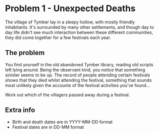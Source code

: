 # Problem 1 - Unexpected Deaths

The village of Tymber lay in a sleepy hollow, with mostly friendly inhabitants. It's surrounded by many other settlements, and though day to day life didn't see much interaction between these different communities, they did come together for a few festivals each year.

## The problem

You find yourself in the old abandoned Tymber library, reading old scripts left lying around. Being the observant kind, you notice that something sinister seems to be up. The record of people attending certain festivals shows that they died whilst attending the festival, something that sounds most unlikely given the accounts of the festival activities you've found...

Work out which of the villagers passed away during a festival.

## Extra info

- Birth and death dates are in YYYY-MM-DD format
- Festival dates are in DD-MM format
